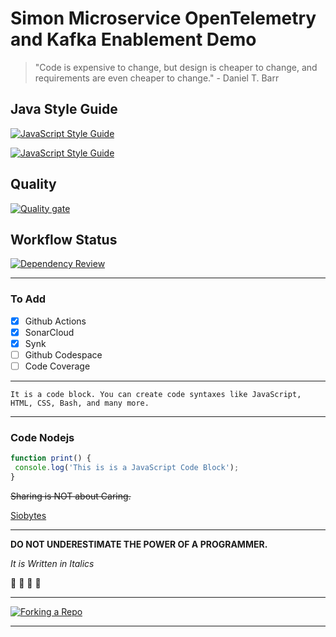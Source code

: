 # Simon Microservice OpenTelemetry and Kafka Enablement Demo

> "Code is expensive to change, but design is cheaper to change, and requirements are even cheaper to change." - Daniel T. Barr

## Java Style Guide 

[![JavaScript Style Guide](https://cdn.rawgit.com/standard/standard/master/badge.svg)](https://github.com/standard/standard)

[![JavaScript Style Guide](https://img.shields.io/badge/code_style-standard-brightgreen.svg)](https://standardjs.com)

## Quality

[![Quality gate](https://sonarcloud.io/api/project_badges/quality_gate?project=zx8086_simon-microservice&token=1e1376b0795d947a463dd39062ed2bd3b5031ea2)](https://sonarcloud.io/summary/new_code?id=zx8086_simon-microservice)


## Workflow Status

[![Dependency Review](https://github.com/zx8086/simon-microservice/actions/workflows/dependency-review.yml/badge.svg)](https://github.com/zx8086/simon-microservice/actions/workflows/dependency-review.yml)

---

### To Add

- [X] Github Actions
- [X] SonarCloud
- [X] Synk
- [ ] Github Codespace
- [ ] Code Coverage

---

```
It is a code block. You can create code syntaxes like JavaScript, HTML, CSS, Bash, and many more.
```

---

### Code Nodejs

```js
function print() {
 console.log('This is is a JavaScript Code Block');
}
```

~~Sharing is NOT about Caring.~~

[Siobytes](http://code.siobytes.com)

---

**DO NOT UNDERESTIMATE THE POWER OF A PROGRAMMER.**

*It is Written in Italics*

:mango: :lemon: :man: :car:

---

[![Forking a Repo](https://res.cloudinary.com/atapas/image/upload/v1654144800/demos/Merge-Conflicts_vtk8on.png)](https://www.youtube.com/watch?v=OulZeVtZhZQ)

---